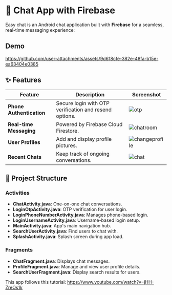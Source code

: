 

# 📱 Chat App with Firebase

Easy chat is an Android chat application built with **Firebase** for a seamless, real-time messaging experience:


## Demo

https://github.com/user-attachments/assets/9d618cfe-382e-48fa-b15e-ea63404e0385


## ✨ Features

| Feature                | Description                                        | Screenshot        |
|------------------------|----------------------------------------------------|-------------------|
| **Phone Authentication** | Secure login with OTP verification and resend options. |![otp](https://github.com/user-attachments/assets/d4cb43fa-baac-4ed0-bb2c-ba8dc66c352a)|
| **Real-time Messaging**  | Powered by Firebase Cloud Firestore.              |![chatroom](https://github.com/user-attachments/assets/f31c7ba1-0b84-43bb-9ab6-cfc19cb977bc) |
| **User Profiles**        | Add and display profile pictures.                 |![changeprofile](https://github.com/user-attachments/assets/8b4cbd0a-9220-43cf-8dd1-4a0f35605767) |
| **Recent Chats**         | Keep track of ongoing conversations.              | ![chat](https://github.com/user-attachments/assets/61dba2da-3182-472e-9477-a8c5973e5912) |


## 🚀 Project Structure

### Activities
- **ChatActivity.java**: One-on-one chat conversations.
- **LoginOtpActivity.java**: OTP verification for user login.
- **LoginPhoneNumberActivity.java**: Manages phone-based login.
- **LoginUsernameActivity.java**: Username-based login setup.
- **MainActivity.java**: App's main navigation hub.
- **SearchUserActivity.java**: Find users to chat with.
- **SplashActivity.java**: Splash screen during app load.

### Fragments
- **ChatFragment.java**: Displays chat messages.
- **ProfileFragment.java**: Manage and view user profile details.
- **SearchUserFragment.java**: Display search results for users.



This app follows this tutorial: https://www.youtube.com/watch?v=jHH-ZreOs1k


